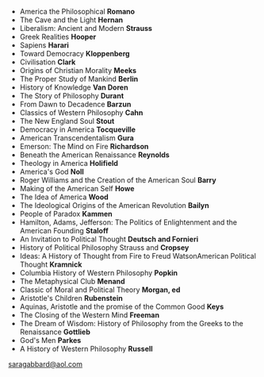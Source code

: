 

- America the Philosophical **Romano**
- The Cave and the Light **Hernan**
- Liberalism: Ancient and Modern **Strauss**
- Greek Realities **Hooper**
- Sapiens **Harari**
- Toward Democracy **Kloppenberg**
- Civilisation **Clark**
- Origins of Christian Morality **Meeks**
- The Proper Study of Mankind **Berlin**
- History of Knowledge **Van Doren**
- The Story of Philosophy **Durant**
- From Dawn to Decadence **Barzun**
- Classics of Western Philosophy **Cahn**
- The New England Soul **Stout**
- Democracy in America **Tocqueville**
- American Transcendentalism **Gura**
- Emerson: The Mind on Fire **Richardson**
- Beneath the American Renaissance **Reynolds**
- Theology in America **Holifield**
- America's God **Noll**
- Roger Williams and the Creation of the American Soul **Barry**
- Making of the American Self **Howe**
- The Idea of America **Wood**
- The Ideological Origins of the American Revolution **Bailyn**
- People of Paradox **Kammen**
- Hamilton, Adams, Jefferson: The Politics of Enlightenment and the American Founding **Staloff**
- An Invitation to Political Thought **Deutsch and Fornieri**
- History of Political Philosophy Strauss and **Cropsey**
- Ideas: A History of Thought from Fire to Freud WatsonAmerican Political Thought **Kramnick**
- Columbia History of Western Philosophy **Popkin**
- The Metaphysical Club **Menand**
- Classic of Moral and Political Theory **Morgan, ed**
- Aristotle's Children **Rubenstein**
- Aquinas, Aristotle and the promise of the Common Good **Keys**
- The Closing of the Western Mind **Freeman**
- The Dream of Wisdom: History of Philosophy from the Greeks to the Renaissance **Gottlieb**
- God's Men **Parkes**
- A History of Western Philosophy **Russell**

saragabbard@aol.com
